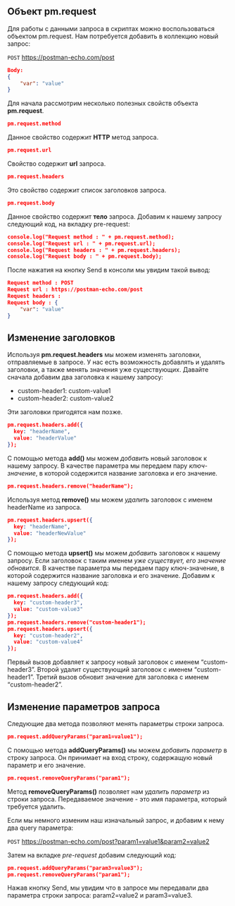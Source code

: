 ## Объект pm.request

Для работы с данными запроса в скриптах можно воспользоваться объектом pm.request. Нам потребуется добавить в коллекцию новый запрос:

`POST`	https://postman-echo.com/post

```json
Body:
{
    "var": "value"
}
```

Для начала рассмотрим несколько полезных свойств объекта **pm.request**.

```json
pm.request.method
```

Данное свойство содержит **HTTP** метод запроса.

```json
pm.request.url
```

Свойство содержит **url** запроса.

```json
pm.request.headers
```

Это свойство содержит список заголовков запроса.

```json
pm.request.body
```

Данное свойство содержит **тело** запроса. Добавим к нашему запросу следующий код, на вкладку pre-request:

```json
console.log("Request method : " + pm.request.method);
console.log("Request url : " + pm.request.url);
console.log("Request headers : " + pm.request.headers);
console.log("Request body : " + pm.request.body);
```

После нажатия на кнопку Send в консоли мы увидим такой вывод:

```json
Request method : POST
Request url : https://postman-echo.com/post
Request headers :
Request body : {
    "var": "value"
}
```

## Изменение заголовков

Используя **pm.request.headers** мы можем изменять заголовки, отправляемые в запросе. У нас есть возможность добавлять и удалять заголовки, а также менять значения уже существующих. Давайте сначала добавим два заголовка к нашему запросу:

- custom-header1: custom-value1
- custom-header2: custom-value2

Эти заголовки пригодятся нам позже.

```json
pm.request.headers.add({
  key: "headerName",
  value: "headerValue"
});
```

С помощью метода **add()** мы можем *добавить* новый заголовок к нашему запросу. В качестве параметра мы передаем пару *ключ-значение*, в которой содержится название заголовка и его значение.

```json
pm.request.headers.remove("headerName");
```

Используя метод **remove()** мы можем *удалить* заголовок с именем headerName из запроса.

```json
pm.request.headers.upsert({
  key: "headerName",
  value: "headerNewValue"
});
```

С помощью метода **upsert()** мы можем *добавить* заголовок к нашему запросу. Если заголовок с таким именем *уже существует, его значение обновится*. В качестве параметра мы передаем пару ключ-значение, в которой содержится название заголовка и его значение. Добавим к нашему запросу следующий код:

```json
pm.request.headers.add({
  key: "custom-header3",
  value: "custom-value3"
});
pm.request.headers.remove("custom-header1");
pm.request.headers.upsert({
  key: "custom-header2",
  value: "custom-value4"
});
```

Первый вызов добавляет к запросу новый заголовок с именем “custom-header3”. Второй удалит существующий заголовок с именем “custom-header1”. Третий вызов обновит значение для заголовка с именем “custom-header2”.

## Изменение параметров запроса

Следующие два метода позволяют менять параметры строки запроса.

```json
pm.request.addQueryParams("param1=value1");
```

С помощью метода **addQueryParams()** мы можем *добавить параметр* в строку запроса. Он принимает на вход строку, содержащую новый параметр и его значение.

```json
pm.request.removeQueryParams("param1");
```

Метод **removeQueryParams()** позволяет нам *удалить параметр* из строки запроса. Передаваемое значение - это имя параметра, который требуется удалить.

Если мы немного изменим наш изначальный запрос, и добавим к нему два query параметра:

`POST` https://postman-echo.com/post?param1=value1&param2=value2

Затем на вкладке *pre-request* добавим следующий код:

```json
pm.request.addQueryParams("param3=value3");
pm.request.removeQueryParams("param1");
```

Нажав кнопку Send, мы увидим что в запросе мы передавали два параметра строки запроса: param2=value2 и param3=value3.

